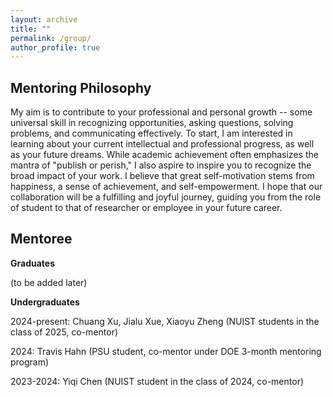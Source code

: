 ```yaml
---
layout: archive
title: ""
permalink: /group/
author_profile: true
---
```


Mentoring Philosophy
-
My aim is to contribute to your professional and personal growth -- some universal skill in recognizing opportunities, asking questions,
solving problems, and communicating effectively. To start, I am interested in learning about your current intellectual and professional progress, as well as your future dreams. While academic achievement often emphasizes the mantra of "publish or perish," I also aspire to inspire you to recognize the broad impact of your work. I believe that great self-motivation stems from happiness, a sense of achievement, and self-empowerment. I hope that our collaboration will be a fulfilling and joyful journey, guiding you from the role of student to that of researcher or employee in your future career.

Mentoree
-
**Graduates**

(to be added later)

**Undergraduates**

2024-present: Chuang Xu, Jialu Xue, Xiaoyu Zheng (NUIST students in the class of 2025, co-mentor)

2024: Travis Hahn (PSU student, co-mentor under DOE 3-month mentoring program)

2023-2024: Yiqi Chen (NUIST student in the class of 2024, co-mentor)



